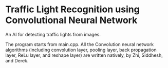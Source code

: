 # Traffic Light Recognition using Convolutional Neural Network
An AI for detecting traffic lights from images.

The program starts from main.cpp.
All the Convolution neural network algorithms (including convolution layer, pooling layer, back propagation layer, ReLu layer, and reshape layer) are written natively, by Zhi, Siddhesh, and Derek.
